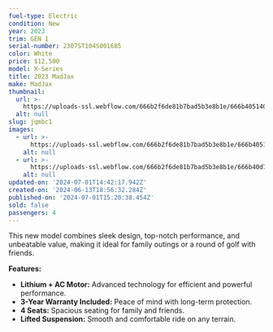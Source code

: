 ```yaml
---
fuel-type: Electric
condition: New
year: 2023
trim: GEN 1
serial-number: 2307ST104S001685
color: White
price: $12,500
model: X-Series
title: 2023 MadJax
make: MadJax
thumbnail:
  url: >-
    https://uploads-ssl.webflow.com/666b2f6de81b7bad5b3e8b1e/666b405140b68462a51cc186_IMG_2521.webp
  alt: null
slug: jqmbc1
images:
  - url: >-
      https://uploads-ssl.webflow.com/666b2f6de81b7bad5b3e8b1e/666b405140b68462a51cc186_IMG_2521.webp
    alt: null
  - url: >-
      https://uploads-ssl.webflow.com/666b2f6de81b7bad5b3e8b1e/666b40d7d38983e2c376f375_IMG_2521%20(1).webp
    alt: null
updated-on: '2024-07-01T14:42:17.942Z'
created-on: '2024-06-13T18:56:32.284Z'
published-on: '2024-07-01T15:20:38.454Z'
sold: false
passengers: 4
---
```


This new model combines sleek design, top-notch performance, and unbeatable value, making it ideal for family outings or a round of golf with friends.

**Features:**

*   **Lithium + AC Motor:** Advanced technology for efficient and powerful performance.
*   **3-Year Warranty Included:** Peace of mind with long-term protection.
*   **4 Seats:** Spacious seating for family and friends.
*   **Lifted Suspension:** Smooth and comfortable ride on any terrain.

‍
